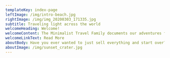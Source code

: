 ```yaml
---
templateKey: index-page
leftImage: /img/intro-beach.jpg
rightImage: /img/img_20200303_171335.jpg
subtitle: Traveling light across the world
welcomeHeading: Welcome!
welcomeContent: The Minimalist Travel Family documents our adventures from selling everything in our 2600 square foot home and leaving suburbia with just our suitcases. We will be sharing all our life tips and stories of how we manage the road with 4 children, while embracing a simple lifestyle. We are happy you are here!
welcomeLinkText: Read More
aboutBody: Have you ever wanted to just sell everything and start over?  That’s exactly what I did with my family of 6!  On this blog, I share all my tips, tricks and adventures that come with being a minimalist family who gets to travel full time!!
aboutImage: /img/sunset_crater.jpg
---
```

